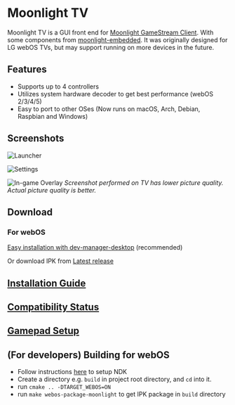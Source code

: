 # Moonlight TV

Moonlight TV is a GUI front end for [Moonlight GameStream Client](https://moonlight-stream.org/). With some components from [moonlight-embedded](https://github.com/irtimmer/moonlight-embedded).
It was originally designed for LG webOS TVs, but may support running on more devices in the future.

## Features

* Supports up to 4 controllers
* Utilizes system hardware decoder to get best performance (webOS 2/3/4/5)
* Easy to port to other OSes (Now runs on macOS, Arch, Debian, Raspbian and Windows)

## Screenshots

![Launcher](https://user-images.githubusercontent.com/830358/141690137-529d3b94-b56a-4f24-a3c5-00a56eb30952.png)

![Settings](https://user-images.githubusercontent.com/830358/141690143-6752757b-5e1f-4a23-acf7-4b2667e2fd05.png)

![In-game Overlay](https://user-images.githubusercontent.com/830358/141690146-27ee2564-0cc8-43ef-a5b0-54b8487dda1e.png)
_Screenshot performed on TV has lower picture quality. Actual picture quality is better._

## Download

### For webOS

[Easy installation with dev-manager-desktop](https://github.com/webosbrew/dev-manager-desktop) (recommended)

Or download IPK from [Latest release](https://github.com/mariotaku/moonlight-tv/releases/latest)

## [Installation Guide](https://github.com/mariotaku/moonlight-tv/wiki/Installation-Guide)

## [Compatibility Status](https://github.com/mariotaku/moonlight-tv/wiki/Compatibility-Status)

## [Gamepad Setup](https://github.com/mariotaku/moonlight-tv/wiki/Gamepad-Setup)

## (For developers) Building for webOS

 - Follow instructions [here](https://github.com/webosbrew/meta-lg-webos-ndk) to setup NDK
 - Create a directory e.g. `build` in project root directory, and `cd` into it.
 - run `cmake .. -DTARGET_WEBOS=ON`
 - run `make webos-package-moonlight` to get IPK package in `build` directory